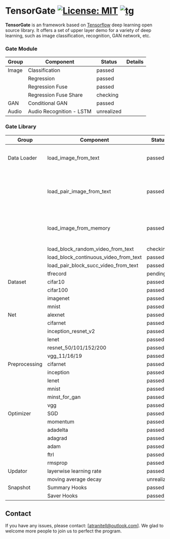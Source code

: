 # TensorGate [![License: MIT](https://img.shields.io/badge/License-MIT-yellow.svg)]() [![tg](https://img.shields.io/badge/TensorGate-v1.0-brightgreen.svg)]()
**TensorGate** is an framework based on [Tensorflow](https://github.com/tensorflow/tensorflow) deep learning open source library. It offers a set of upper layer demo for a variety of deep learning, such as image classification, recognition, GAN network, etc.

### Gate Module
| Group | Component                | Status                                                                  | Details |
|-------|--------------------------|-------------------------------------------------------------------------|---------|
| Image | Classification           | passed        |         |
|       | Regression               | passed        |         |
|       | Regression Fuse          | passed        |         |
|       | Regression Fuse Share    | checking      |         |
| GAN   | Conditional GAN          | passed        |         |
| Audio | Audio Recognition - LSTM | unrealized |         |

### Gate Library

| Group         | Component                             | Status                                                                  | Details                                            |
|---------------|---------------------------------------|-------------------------------------------------------------------------|----------------------------------------------------|
| Data Loader   | load_image_from_text                  | passed        | Load Image from list.txt with path and labels.     |
|               | load_pair_image_from_text             | passed        | Considering two input with different feature data. |
|               | load_image_from_memory                | passed        | Put all images into memory and load in the system. |
|               | load_block_random_video_from_text     | checking      |                                                    |
|               | load_block_continuous_video_from_text | passed        |                                                    |
|               | load_pair_block_succ_video_from_text  | passed        |                                                    |
|               | tfrecord                              | pending       |                                                    |
| Dataset       | cifar10                               | passed        |                                                    |
|               | cifar100                              | passed        |                                                    |
|               | imagenet                              | passed        |                                                    |
|               | mnist                                 | passed        |                                                    |
| Net           | alexnet                               | passed        |                                                    |
|               | cifarnet                              | passed        |                                                    |
|               | inception_resnet_v2                   | passed        |                                                    |
|               | lenet                                 | passed        |                                                    |
|               | resnet_50/101/152/200                 | passed        |                                                    |
|               | vgg_11/16/19                          | passed        |                                                    |
| Preprocessing | cifarnet                              | passed        |                                                    |
|               | inception                             | passed        |                                                    |
|               | lenet                                 | passed        |                                                    |
|               | mnist                                 | passed        |                                                    |
|               | minst_for_gan                         | passed        |                                                    |
|               | vgg                                   | passed        |                                                    |
| Optimizer     | SGD                                   | passed        |                                                    |
|               | momentum                              | passed        |                                                    |
|               | adadelta                              | passed        |                                                    |
|               | adagrad                               | passed        |                                                    |
|               | adam                                  | passed        |                                                    |
|               | ftrl                                  | passed        |                                                    |
|               | rmsprop                               | passed        |                                                    |
| Updator       | layerwise learning rate               | passed        |                                                    |
|               | moving average decay                  | unrealized |                                                    |
| Snapshot      | Summary Hooks                         | passed        |                                                    |
|               | Saver Hooks                           | passed        |                                                    |

## Contact
If you have any issues, please contact: [atranitell@outlook.com]. We glad to welcome more people to join us to perfect the program.